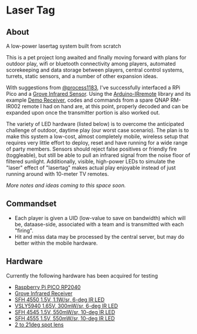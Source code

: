 # Laser Tag
## About
A low-power lasertag system built from scratch

This is a pet project long awaited and finally moving forward with plans for outdoor play, wifi or bluetooth connectivity among players, automated scorekeeping and data storage between players, central control systems, turrets, static sensors, and a number of other expansion ideas.

With suggestions from [@process1183](https://github.com/process1183), I've successfully interfaced a RPi Pico and a [Grove Infrared Sensor](https://wiki.seeedstudio.com/Grove-Infrared_Receiver/). Using the [Arduino-IRremote](https://github.com/Arduino-IRremote/Arduino-IRremote) library and its example [Demo Receiver](https://github.com/Arduino-IRremote/Arduino-IRremote/tree/master/examples/ReceiveDemo), codes and commands from a spare QNAP RM-IR002 remote I had on hand are, at this point, properly decoded and can be expanded upon once the transmitter portion is also worked out.

The variety of LED hardware (listed below) is to overcome the anticipated challenge of outdoor, daytime play (our worst case scenario). The plan is to make this system a low-cost, almost completely mobile, wireless setup that requires very little effort to deploy, reset and have running for a wide range of party members. Sensors should reject false positives or friendly fire (toggleable), but still be able to pull an infrared signal from the noise floor of filtered sunlight. Additionally, visible, high-power LEDs to simulate the "laser" effect of "lasertag" makes actual play enjoyable instead of just running around with 10-meter TV remotes.

_More notes and ideas coming to this space soon._

## Commandset
- Each player is given a UID (low-value to save on bandwidth) which will be, dataase-side, associated with a team and is transmitted with each "firing".
- Hit and miss data may be processed by the central server, but may do better within the mobile hardware.

## Hardware
Currently the following hardware has been acquired for testing
- [Raspberry Pi PICO RP2040](https://www.digikey.com/en/products/detail/raspberry-pi/SC0915/13624793)
- [Grove Infrared Receiver](https://www.digikey.com/en/products/detail/seeed-technology-co-ltd/101020016/5488263)
- [SFH 4550 1.5V, 1.1W/sr, 6-deg IR LED](https://www.digikey.com/en/products/detail/ams-osram-usa-inc/SFH-4550/806365)
- [VSLY5940 1.65V, 300mW/sr, 6-deg IR LED](https://www.digikey.com/en/products/detail/vishay-semiconductor-opto-division/VSLY5940/5418981)
- [SFH 4545 1.5V, 550mW/sr, 10-deg IR LED](https://www.digikey.com/en/products/detail/ams-osram-usa-inc/SFH-4545/2205955)
- [SFH 4555 1.5V, 550mW/sr, 10-deg IR LED](https://www.digikey.com/en/products/detail/ams-osram-usa-inc/SFH-4555/2205957)
- [2 to 21deg spot lens](https://www.digikey.com/en/products/detail/carclo-technical-plastics/10048/2641618)
